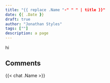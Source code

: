 ```yaml
---
title: "{{ replace .Name "-" " " | title }}"
date: {{ .Date }}
draft: true
author: "Jonathan Styles"
tags: [""]
description: a page
---
```

hi
## Comments
{{< chat .Name >}}